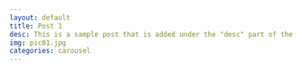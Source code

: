 ```yaml
---
layout: default
title: Post 1
desc: This is a sample post that is added under the "desc" part of the YAML.
img: pic01.jpg
categories: carousel
---
```

